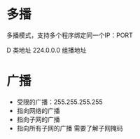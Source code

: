 # 多播

多播模式，支持多个程序绑定同一个IP：PORT

D 类地址
224.0.0.0
组播地址


# 广播

+ 受限的广播：255.255.255.255
+ 指向网络的广播
+ 指向子网的广播
+ 指向所有子网的广播
需要了解子网掩码